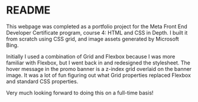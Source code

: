 # README

This webpage was completed as a portfolio project for the Meta Front End Developer Certificate program, course 4: HTML and CSS in Depth. I built it from scratch using CSS grid, and image assets generated by Microsoft Bing.

Initially I used a combination of Grid and Flexbox because I was more familiar with Flexbox, but I went back in and redesigned the stylesheet. The hover message in the promo banner is a z-index grid overlaid on the banner image. It was a lot of fun figuring out what Grid properties replaced Flexbox and standard CSS properties.

Very much looking forward to doing this on a full-time basis!

